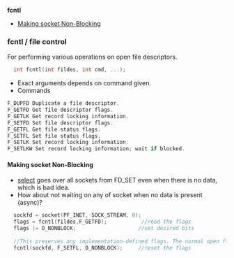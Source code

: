 **fcntl**
- [Making socket Non-Blocking](#s)


### fcntl / file control
For performing various operations on open file descriptors.
```c
  int fcntl(int fildes, int cmd, ...);
```
- Exact arguments depends on command given.
- Commands
```c
F_DUPFD Duplicate a file descriptor.
F_GETFD Get file descriptor flags.
F_GETLK Get record locking information.
F_SETFD Set file descriptor flags.
F_GETFL Get file status flags.
F_SETFL Set file status flags.
F_SETLK Set record locking information.
F_SETLKW Set record locking information; wait if blocked.
```

<a name=s></a>
#### Making socket Non-Blocking
- [select](..) goes over all sockets from FD_SET even when there is no data, which is bad idea.
- How about not waiting on any of socket when no data is present (async)?
```c
  sockfd = socket(PF_INET, SOCK_STREAM, 0);
  flags = fcntl(fildes,F_GETFD);           //read the flags
  flags |= O_NONBLOCK;                    //set desired bits
  
  //This preserves any implementation-defined flags. The normal open flags, such as O_CREAT, are also preserved by this technique
  fcntl(sockfd, F_SETFL, O_NONBLOCK);     //reset the flags
```
